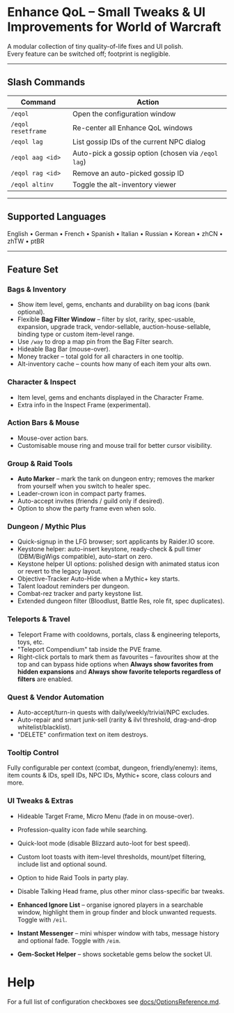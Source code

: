 # Enhance QoL – Small Tweaks & UI Improvements for World of Warcraft

A modular collection of tiny quality-of-life fixes and UI polish.  
Every feature can be switched off; footprint is negligible.

***

## Slash Commands

| Command          |Action                                           |
| ---------------- |------------------------------------------------ |
| <code>/eqol</code> |Open the configuration window                    |
| <code>/eqol resetframe</code> |Re-center all Enhance QoL windows |
| <code>/eqol lag</code> |List gossip IDs of the current NPC dialog |
| <code>/eqol aag &lt;id&gt;</code> |Auto-pick a gossip option (chosen via <code>/eqol lag</code>) |
| <code>/eqol rag &lt;id&gt;</code> |Remove an auto-picked gossip ID |
| <code>/eqol altinv</code> |Toggle the alt-inventory viewer |
***

## Supported Languages

English • German • French • Spanish • Italian • Russian • Korean • zhCN • zhTW • ptBR

***

## Feature Set

### Bags & Inventory

*   Show item level, gems, enchants and durability on bag icons (bank optional).
*   Flexible **Bag Filter Window** – filter by slot, rarity, spec-usable, expansion, upgrade track, vendor-sellable, auction-house-sellable, binding type or custom item-level range.
*   Use `/way` to drop a map pin from the Bag Filter search.
*   Hideable Bag Bar (mouse-over).
*   Money tracker – total gold for all characters in one tooltip.
*   Alt-inventory cache – counts how many of each item your alts own.

### Character & Inspect

*   Item level, gems and enchants displayed in the Character Frame.
*   Extra info in the Inspect Frame (experimental).

### Action Bars & Mouse

*   Mouse-over action bars.
*   Customisable mouse ring and mouse trail for better cursor visibility.

### Group & Raid Tools

*   **Auto Marker** – mark the tank on dungeon entry; removes the marker from yourself when you switch to healer spec.
*   Leader-crown icon in compact party frames.
*   Auto-accept invites (friends / guild only if desired).
*   Option to show the party frame even when solo.

### Dungeon / Mythic Plus

*   Quick-signup in the LFG browser; sort applicants by Raider.IO score.
*   Keystone helper: auto-insert keystone, ready-check & pull timer (DBM/BigWigs compatible), auto-start on zero.
*   Keystone helper UI options: polished design with animated status icon or revert to the legacy layout.
*   Objective-Tracker Auto-Hide when a Mythic+ key starts.
*   Talent loadout reminders per dungeon.
*   Combat-rez tracker and party keystone list.
*   Extended dungeon filter (Bloodlust, Battle Res, role fit, spec duplicates).

### Teleports & Travel

*   Teleport Frame with cooldowns, portals, class & engineering teleports, toys, etc.
*   "Teleport Compendium" tab inside the PVE frame.
*   Right-click portals to mark them as favourites – favourites show at the top and can bypass hide options when **Always show favorites from hidden expansions** and **Always show favorite teleports regardless of filters** are enabled.

### Quest & Vendor Automation

*   Auto-accept/turn-in quests with daily/weekly/trivial/NPC excludes.
*   Auto-repair and smart junk-sell (rarity & ilvl threshold, drag-and-drop whitelist/blacklist).
*   "DELETE" confirmation text on item destroys.

### Tooltip Control

Fully configurable per context (combat, dungeon, friendly/enemy): items, item counts & IDs, spell IDs, NPC IDs, Mythic+ score, class colours and more.

### UI Tweaks & Extras

*   Hideable Target Frame, Micro Menu (fade in on mouse-over).
*   Profession-quality icon fade while searching.
*   Quick-loot mode (disable Blizzard auto-loot for best speed).
*   Custom loot toasts with item-level thresholds, mount/pet filtering,
    include list and optional sound.
*   Option to hide Raid Tools in party play.
*   Disable Talking Head frame, plus other minor class-specific bar tweaks.

* **Enhanced Ignore List** – organise ignored players in a searchable window, highlight them in group finder and block unwanted requests. Toggle with `/eil`.
* **Instant Messenger** – mini whisper window with tabs, message history and optional fade. Toggle with `/eim`.
* **Gem-Socket Helper** – shows socketable gems below the socket UI.

# Help
For a full list of configuration checkboxes see [docs/OptionsReference.md](docs/OptionsReference.md).
